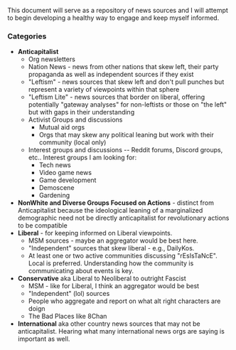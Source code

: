 This document will serve as a repository of news sources and I will attempt to begin developing a healthy way to engage and keep myself informed.


### Categories
- **Anticapitalist**
	- Org newsletters
	- Nation News - news from other nations that skew left, their party propaganda as well as independent sources if they exist
	- "Leftism" - news sources that skew left and don't pull punches but represent a variety of viewpoints within that sphere
	- "Leftism Lite" - news sources that border on liberal, offering potentially "gateway analyses" for non-leftists or those on "the left" but with gaps in their understanding
	- Activist Groups and discussions
		- Mutual aid orgs
		- Orgs that may skew any political leaning but work with their community (local only)
	- Interest groups and discussions -- Reddit forums, Discord groups, etc.. Interest groups I am looking for:
		- Tech news
		- Video game news
		- Game development
		- Demoscene
		- Gardening
- **NonWhite and Diverse Groups Focused on Actions** - distinct from Anticapitalist because the ideological leaning of a marginalized demographic need not be directly anticapitalist for revolutionary actions to be compatible
- **Liberal** - for keeping informed on Liberal viewpoints.
	- MSM sources - maybe an aggregator would be best here.
	- "Independent" sources that skew liberal - e.g., DailyKos.
	- At least one or two active communities discussing "rEsIsTaNcE". Local is preferred. Understanding how the community is communicating about events is key.
- **Conservative** aka Liberal to Neoliberal to outright Fascist
	- MSM - like for Liberal, I think an aggregator would be best
	- "Independent" (lol) sources
	- People who aggregate and report on what alt right characters are doign
	- The Bad Places like 8Chan
- **International** aka other country news sources that may not be anticapitalist. Hearing what many international news orgs are saying is important as well.